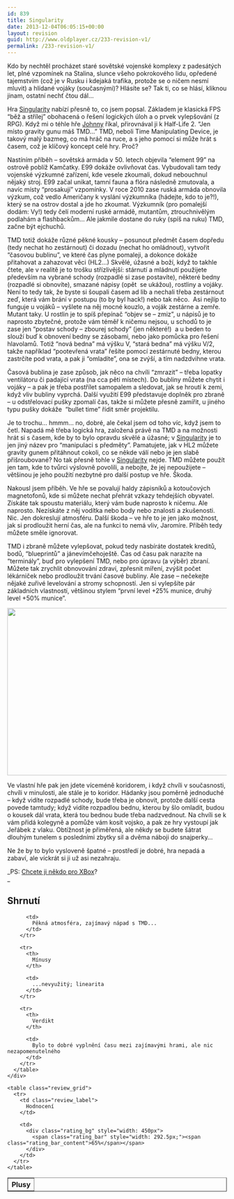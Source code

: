 ```yaml
---
id: 839
title: Singularity
date: 2013-12-04T06:05:15+00:00
layout: revision
guid: http://www.oldplayer.cz/233-revision-v1/
permalink: /233-revision-v1/
---
```

Kdo by nechtěl procházet staré sovětské vojenské komplexy z padesátých let, plné vzpomínek na Stalina, slunce všeho pokrokového lidu, opředené tajemstvím (což je v Rusku i kdejaká trafika, protože se o ničem nesmí mluvit) a hlídané vojáky (současnými)? Hlásíte se? Tak ti, co se hlásí, kliknou jinam, ostatní nechť čtou dál&#8230;

Hra [Singularity](http://www.oldplayer.cz/singularity-xzone) nabízí přesně to, co jsem popsal. Základem je klasická FPS &#8220;běž a střílej&#8221; obohacená o řešení logických úloh a o prvek vylepšování (z RPG). Když mi o téhle hře [Johnny](http://www.machinegun.cz/) říkal, přirovnával ji k Half-Life 2. &#8220;Jen místo gravity gunu máš TMD&#8230;&#8221; TMD, neboli Time Manipulating Device, je takový malý bazmeg, co má hráč na ruce, a s jeho pomocí si může hrát s časem, což je klíčový koncept celé hry. Proč?

Nastíním příběh &#8211; sovětská armáda v 50. letech objevila &#8220;element 99&#8221; na ostrově poblíž Kamčatky. E99 dokáže ovlivňovat čas. Vybudovali tam tedy vojenské výzkumné zařízení, kde vesele zkoumali, dokud nebouchnul nějaký stroj. E99 začal unikat, tamní fauna a flóra následně zmutovala, a navíc místy &#8220;prosakují&#8221; vzpomínky. V roce 2010 zase ruská armáda obnovila výzkum, což vedlo Američany k vyslání výzkumníka (hádejte, kdo to je?!), který se na ostrov dostal a jde ho zkoumat. Výzkumník (pro pomalejší dodám: Vy!) tedy čelí moderní ruské armádě, mutantům, ztrouchnivělým podlahám a flashbackům&#8230; Ale jakmile dostane do ruky (spíš na ruku) TMD, začne být ejchuchů.

<div class="alignright">
</div>

TMD totiž dokáže různé pěkné kousky &#8211; posunout předmět časem dopředu (tedy nechat ho zestárnout) či dozadu (nechat ho omládnout), vytvořit &#8220;časovou bublinu&#8221;, ve které čas plyne pomaleji, a dokonce dokáže přitahovat a zahazovat věci (HL2&#8230;) Skvělé, úžasné a boží, když to takhle čtete, ale v realitě je to trošku střízlivější: stárnutí a mládnutí použijete především na vybrané schody (rozpadlé si zase postavíte), některé bedny (rozpadlé si obnovíte), smazané nápisy (opět  se ukážou), rostliny a vojáky. Není to tedy tak, že byste si šoupali časem ad lib a nechali třeba zestárnout zeď, která vám brání v postupu (to by byl hack!) nebo tak něco.  Asi nejlíp to funguje u vojáků &#8211; vyšlete na něj mocné kouzlo, a voják zestárne a zemře. Mutant taky. U rostlin je to spíš přepínač &#8220;objev se &#8211; zmiz&#8221;, u nápisů je to naprosto zbytečné, protože vám téměř k ničemu nejsou, u schodů to je zase jen &#8220;postav schody &#8211; zbourej schody&#8221; (jen některé!)  a u beden to slouží buď k obnovení bedny se zásobami, nebo jako pomůcka pro řešení hlavolamů. Totiž &#8220;nová bedna&#8221; má výšku V, &#8220;stará bedna&#8221; má výšku V/2, takže například &#8220;pootevřená vrata&#8221; řešíte pomocí zestárnuté bedny, kterou zastrčíte pod vrata, a pak ji &#8220;omladíte&#8221;, ona se zvýší, a tím nadzdvihne vrata.

Časová bublina je zase způsob, jak něco na chvíli &#8220;zmrazit&#8221; &#8211; třeba lopatky ventilátoru či padající vrata (na cca pěti místech). Do bubliny můžete chytit i vojáky &#8211; a pak je třeba postřílet samopalem a sledovat, jak se hroutí k zemi, když vliv bubliny vyprchá. Další využití E99 představuje doplněk pro zbraně &#8211; u odstřelovací pušky zpomalí čas, takže si můžete přesně zamířit, u jiného typu pušky dokáže  &#8220;bullet time&#8221; řídit směr projektilu.

Je to trochu&#8230; hmmm&#8230; no, dobré, ale čekal jsem od toho víc, když jsem to četl. Napadá mě třeba logická hra, založená právě na TMD a na možnosti hrát si s časem, kde by to bylo opravdu skvělé a úžasné; v [Singularity](http://www.oldplayer.cz/singularity-xzone) je to jen jiný název pro &#8220;manipulaci s předměty&#8221;. Pamatujete, jak v HL2 můžete gravity gunem přitáhnout cokoli, co se někde válí nebo je jen slabě přišroubované? No tak přesně tohle v [Singularity](http://www.oldplayer.cz/singularity-xzone) nejde. TMD můžete použít jen tam, kde to tvůrci výslovně povolili, a nebojte, že jej nepoužijete &#8211; většinou je jeho použití nezbytné pro další postup ve hře. Škoda.

Nakousl jsem příběh. Ve hře se povalují haldy zápisníků a kotoučových magnetofonů, kde si můžete nechat přehrát vzkazy tehdejších obyvatel. Získáte tak spoustu materiálu, který vám bude naprosto k ničemu. Ale naprosto. Nezískáte z něj vodítka nebo body nebo znalosti a zkušenosti. Nic. Jen dokreslují atmosféru. Další škoda &#8211; ve hře to je jen jako možnost, jak si prodloužit herní čas, ale na funkci to nemá vliv, Jaromíre. Příběh tedy můžete směle ignorovat.

TMD i zbraně můžete vylepšovat, pokud tedy nasbíráte dostatek kreditů, bodů, &#8220;blueprintů&#8221; a jánevímčehoještě. Čas od času pak narazíte na &#8220;terminály&#8221;, buď pro vylepšení TMD, nebo pro úpravu (a výběr) zbraní.  Můžete tak zrychlit obnovování zdraví, zpřesnit míření, zvýšit počet lékárniček nebo prodloužit trvání časové bubliny. Ale zase &#8211; nečekejte nějaké zuřivé levelování a stromy schopností. Jen si vylepšíte pár základních vlastností, většinou stylem &#8220;první level +25% munice, druhý level +50% munice&#8221;.

<p style="text-align: center">
  <a href="http://www.oldplayer.cz/wp-content/uploads/2011/10/singularSS.jpg"><img class="aligncenter size-large wp-image-239" title="singularSS" src="http://www.oldplayer.cz/wp-content/uploads/2013/05/singularSS-1024x640.jpg" alt="" width="614" height="384" /></a>
</p>

Ve vlastní hře pak jen jdete víceméně koridorem, i když chvíli v současnosti, chvíli v minulosti, ale stále je to koridor. Hádanky jsou poměrně jednoduché &#8211; když vidíte rozpadlé schody, bude třeba je obnovit, protože další cesta povede tamtudy; když vidíte rozpadlou bednu, kterou by šlo omladit, budou o kousek dál vrata, která tou bednou bude třeba nadzvednout. Na chvíli se k vám přidá kolegyně a pomůže vám kosit vojsko, a pak ze hry vystoupí jak Jeřábek z vlaku. Obtížnost je přiměřená, ale někdy se budete šátrat dlouhým tunelem s posledními zbytky sil a dvěma náboji do snajperky&#8230;

Ne že by to bylo vysloveně špatné &#8211; prostředí je dobré, hra nepadá a zabaví, ale víckrát si ji už asi nezahraju.

_PS: [Chcete ji někdo pro XBox](http://aukro.cz/show_item.php?item=1868832006)?  
_ 

<a name="review"></a>

<div class="review">
  <h2>
    Shrnutí
  </h2>
  
  <div class="mainbox">
    <div class="procons">
      <table border="1">
        <tr>
          <th>
            Plusy
          </th>
          
          <td>
            Pěkná atmosféra, zajímavý nápad s TMD...
          </td>
        </tr>
        
        <tr>
          <th>
            Mínusy
          </th>
          
          <td>
            ...nevyužitý; linearita
          </td>
        </tr>
        
        <tr>
          <th>
            Verdikt
          </th>
          
          <td>
            Bylo to dobré vyplnění času mezi zajímavými hrami, ale nic nezapomenutelného
          </td>
        </tr>
      </table>
    </div>
    
    <table class="review_grid">
      <tr>
        <td class="review_label">
          Hodnocení
        </td>
        
        <td>
          <div class="rating_bg" style="width: 450px">
            <span class="rating_bar" style="width: 292.5px;"><span class="rating_bar_content">65%</span></span>
          </div>
        </td>
      </tr>
    </table>
  </div>
</div>

<div id="google_plus_one">
  <g:plusone></g:plusone>
</div>

<div id="fb_send_like">
</div>